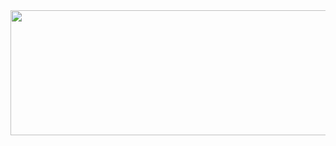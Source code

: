 <img src="https://camo.githubusercontent.com/..." data-canonical-src="https://i.imgur.com/WsGDqij.gif" width="1000" height="200" />
